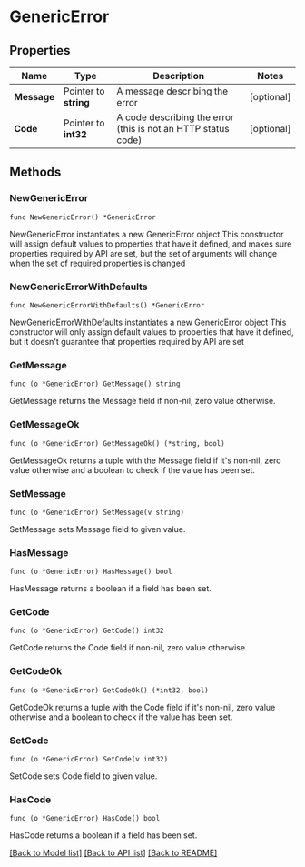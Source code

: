 # GenericError

## Properties

Name | Type | Description | Notes
------------ | ------------- | ------------- | -------------
**Message** | Pointer to **string** | A message describing the error | [optional] 
**Code** | Pointer to **int32** | A code describing the error (this is not an HTTP status code) | [optional] 

## Methods

### NewGenericError

`func NewGenericError() *GenericError`

NewGenericError instantiates a new GenericError object
This constructor will assign default values to properties that have it defined,
and makes sure properties required by API are set, but the set of arguments
will change when the set of required properties is changed

### NewGenericErrorWithDefaults

`func NewGenericErrorWithDefaults() *GenericError`

NewGenericErrorWithDefaults instantiates a new GenericError object
This constructor will only assign default values to properties that have it defined,
but it doesn't guarantee that properties required by API are set

### GetMessage

`func (o *GenericError) GetMessage() string`

GetMessage returns the Message field if non-nil, zero value otherwise.

### GetMessageOk

`func (o *GenericError) GetMessageOk() (*string, bool)`

GetMessageOk returns a tuple with the Message field if it's non-nil, zero value otherwise
and a boolean to check if the value has been set.

### SetMessage

`func (o *GenericError) SetMessage(v string)`

SetMessage sets Message field to given value.

### HasMessage

`func (o *GenericError) HasMessage() bool`

HasMessage returns a boolean if a field has been set.

### GetCode

`func (o *GenericError) GetCode() int32`

GetCode returns the Code field if non-nil, zero value otherwise.

### GetCodeOk

`func (o *GenericError) GetCodeOk() (*int32, bool)`

GetCodeOk returns a tuple with the Code field if it's non-nil, zero value otherwise
and a boolean to check if the value has been set.

### SetCode

`func (o *GenericError) SetCode(v int32)`

SetCode sets Code field to given value.

### HasCode

`func (o *GenericError) HasCode() bool`

HasCode returns a boolean if a field has been set.


[[Back to Model list]](../README.md#documentation-for-models) [[Back to API list]](../README.md#documentation-for-api-endpoints) [[Back to README]](../README.md)


